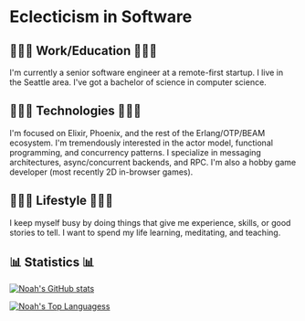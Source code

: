 # Eclecticism in Software

## 👨🏻‍💼 Work/Education 👨🏻‍💼
I'm currently a senior software engineer at a remote-first startup. I live in the Seattle area. I've got a bachelor of science in computer science.

## 👨🏻‍💻 Technologies 👨🏻‍💻
I'm focused on Elixir, Phoenix, and the rest of the Erlang/OTP/BEAM ecosystem. I'm tremendously interested in the actor model, functional programming, and concurrency patterns. I specialize in messaging architectures, async/concurrent backends, and RPC. I'm also a hobby game developer (most recently 2D in-browser games).

## 🧘🏻‍♂️ Lifestyle 🧘🏻‍♂️
I keep myself busy by doing things that give me experience, skills, or good stories to tell. I want to spend my life learning, meditating, and teaching.

## 📊 Statistics 📊

[![Noah's GitHub stats](https://github-readme-stats.vercel.app/api?username=nezteb&theme=dark&count_private=true&show_icons=true)](https://github.com/anuraghazra/github-readme-stats)

[![Noah's Top Languagess](https://github-readme-stats.vercel.app/api/top-langs/?username=nezteb&theme=dark&layout=compact)](https://github.com/anuraghazra/github-readme-stats)
